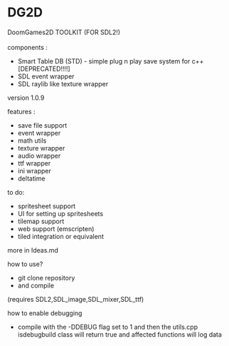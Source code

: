 # DG2D 
DoomGames2D TOOLKIT (FOR SDL2!)
<br>
<br>
components :<br>
-  Smart Table DB (STD) - simple plug n play save system for c++ [DEPRECATED!!!!]
-  SDL event wrapper
-  SDL raylib like texture wrapper

version 1.0.9

features :
- save file support
- event wrapper
- math utils
- texture wrapper
- audio wrapper
- ttf wrapper
- ini wrapper
- deltatime
  
to do:
- spritesheet support
- UI for setting up spritesheets
- tilemap support
- web support (emscripten)
- tiled integration or equivalent

more in Ideas.md

how to use?
- git clone repository
- and compile

(requires SDL2,SDL_image,SDL_mixer,SDL_ttf)

how to enable debugging
- compile with the -DDEBUG flag set to 1 and then the utils.cpp isdebugbuild class will return true and affected functions will log data
